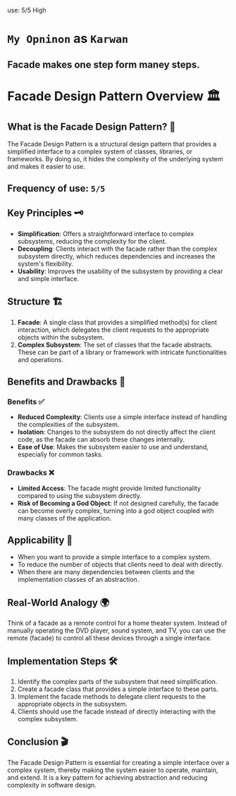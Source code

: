 use: 5/5 High
# `My Opninon` as `Karwan`
## Facade makes one step form maney steps.
# Facade Design Pattern Overview 🏛️

## What is the Facade Design Pattern? 🤔

The Facade Design Pattern is a structural design pattern that provides a simplified interface to a complex system of classes, libraries, or frameworks. By doing so, it hides the complexity of the underlying system and makes it easier to use.

## Frequency of use: `5/5`

## Key Principles 🗝️

- **Simplification**: Offers a straightforward interface to complex subsystems, reducing the complexity for the client.
- **Decoupling**: Clients interact with the facade rather than the complex subsystem directly, which reduces dependencies and increases the system's flexibility.
- **Usability**: Improves the usability of the subsystem by providing a clear and simple interface.

## Structure 🏗️

1. **Facade**: A single class that provides a simplified method(s) for client interaction, which delegates the client requests to the appropriate objects within the subsystem.
2. **Complex Subsystem**: The set of classes that the facade abstracts. These can be part of a library or framework with intricate functionalities and operations.

## Benefits and Drawbacks 🔄

### Benefits ✅

- **Reduced Complexity**: Clients use a simple interface instead of handling the complexities of the subsystem.
- **Isolation**: Changes to the subsystem do not directly affect the client code, as the facade can absorb these changes internally.
- **Ease of Use**: Makes the subsystem easier to use and understand, especially for common tasks.

### Drawbacks ❌

- **Limited Access**: The facade might provide limited functionality compared to using the subsystem directly.
- **Risk of Becoming a God Object**: If not designed carefully, the facade can become overly complex, turning into a god object coupled with many classes of the application.

## Applicability 📌

- When you want to provide a simple interface to a complex system.
- To reduce the number of objects that clients need to deal with directly.
- When there are many dependencies between clients and the implementation classes of an abstraction.

## Real-World Analogy 🌍

Think of a facade as a remote control for a home theater system. Instead of manually operating the DVD player, sound system, and TV, you can use the remote (facade) to control all these devices through a single interface.

## Implementation Steps 🛠️

1. Identify the complex parts of the subsystem that need simplification.
2. Create a facade class that provides a simple interface to these parts.
3. Implement the facade methods to delegate client requests to the appropriate objects in the subsystem.
4. Clients should use the facade instead of directly interacting with the complex subsystem.

## Conclusion 🎬

The Facade Design Pattern is essential for creating a simple interface over a complex system, thereby making the system easier to operate, maintain, and extend. It is a key pattern for achieving abstraction and reducing complexity in software design.